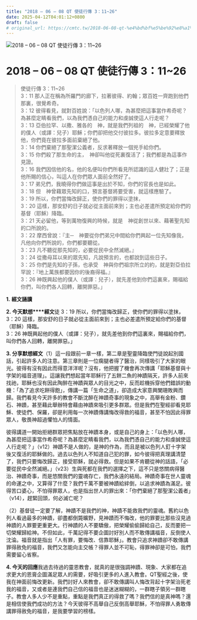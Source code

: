 ```yaml
---
title: "2018 – 06 – 08 QT 使徒行傳 3：11~26"
date: 2025-04-12T04:01:12+0800
draft: false
# original_url: https://cmtc.tw/2018-06-08-qt-%e4%bd%bf%e5%be%92%e8%a1%8c%e5%82%b3-3%ef%bc%9a1126
---
```


![2018 – 06 – 08 QT 使徒行傳 3：11~26](/images/qt.jpg   "2018 – 06 – 08 QT 使徒行傳 3：11~26")

# 2018 – 06 – 08 QT 使徒行傳 3：11~26

> 使徒行傳 3：11~26  
> 3：11 那人正在稱為所羅門的廊下，拉著彼得、約翰；眾百姓一齊跑到他們那裏，很覺希奇。  
> 3：12 彼得看見，就對百姓說：「以色列人哪，為甚麼把這事當作希奇呢？為甚麼定睛看我們，以為我們憑自己的能力和虔誠使這人行走呢？  
> 3：13 亞伯拉罕、以撒、雅各的　神，就是我們列祖的　神，已經榮耀了他的僕人（或譯：兒子）耶穌；你們卻把他交付彼拉多。彼拉多定意要釋放他，你們竟在彼拉多面前棄絕了他。  
> 3：14 你們棄絕了那聖潔公義者，反求著釋放一個兇手給你們。  
> 3：15 你們殺了那生命的主，　神卻叫他從死裏復活了；我們都是為這事作見證。  
> 3：16 我們因信他的名，他的名便叫你們所看見所認識的這人健壯了；正是他所賜的信心，叫這人在你們眾人面前全然好了。  
> 3：17 弟兄們，我曉得你們做這事是出於不知，你們的官長也是如此。  
> 3：18 但　神曾藉眾先知的口，預言基督將要受害，就這樣應驗了。  
> 3：19 所以，你們當悔改歸正，使你們的罪得以塗抹，  
> 3：20 這樣，那安舒的日子就必從主面前來到；主也必差遣所預定給你們的基督（耶穌）降臨。  
> 3：21 天必留他，等到萬物復興的時候，就是　神從創世以來、藉著聖先知的口所說的。  
> 3：22 摩西曾說：『主─　神要從你們弟兄中間給你們興起一位先知像我，凡他向你們所說的，你們都要聽從。  
> 3：23 凡不聽從那先知的，必要從民中全然滅絕。』  
> 3：24 從撒母耳以來的眾先知，凡說預言的，也都說到這些日子。  
> 3：25 你們是先知的子孫，也承受　神與你們祖宗所立的約，就是對亞伯拉罕說：『地上萬族都要因你的後裔得福。』  
> 3：26 神既興起他的僕人（或譯：兒子），就先差他到你們這裏來，賜福給你們，叫你們各人回轉，離開罪惡。」

**1.** **經文誦讀**

**2. 今天默想****經文**徒 3：19 所以，你們當悔改歸正，使你們的罪得以塗抹，  
3：20 這樣，那安舒的日子就必從主面前來到；主也必差遣所預定給你們的基督（耶穌）降臨。  
3：26 神既興起他的僕人（或譯：兒子），就先差他到你們這裏來，賜福給你們，叫你們各人回轉，離開罪惡。」

**3. 分享默想經文**（1）這一段跟前一章一樣，第二章是聖靈降臨使門徒說起別國話，引起許多人的注意。第三章則是一位瘸腿者得了醫治，同樣吸引了大家的眼光。彼得有沒有因此而得意洋洋呢？沒有，他把握了機會再次傳講「耶穌基督與十字架的福音道理」。這讓我們想起當年耶穌行了五餅二魚的神蹟隔天，許多人前來找祂，耶穌也沒有因此陶醉在神蹟與眾人的目光之中，反而趁機拆穿他們錯誤的動機：「為了追求吃餅得飽」，傳講一篇「生命之道」，卻造成大家意興闌珊敗興而歸。我們看見今天許多的教會不斷沈醉在神蹟奇事的現象之中，高舉有金粉、鑽石、神蹟，甚至藉此舉辦特會藉由神蹟來吸引更多群眾。但是我們在聖經卻看見耶穌、使徒們、保羅，卻是利用每一次神蹟傳講悔改得救的福音，甚至不怕因此得罪眾人，敬畏神超過懼怕人的情面。

彼得講道一開始拒絕群眾把焦點放在神蹟本身，或是自己的身上：「以色列人哪，為甚麼把這事當作希奇呢？為甚麼定睛看我們，以為我們憑自己的能力和虔誠使這人行走呢？」（v12）神蹟不是人做的，是神的作為，而且是被以色列人釘十字架後又復活的耶穌做的。過去以色列人不知道自己犯的罪，如今彼得把真理講清楚了，我們只要悔改歸正，接受耶穌，就必得救。但是如果不肯聽從神的話語，「必要從民中全然滅絕。」（v23）生與死都在我們的選擇之下，這不只是悠關病得醫治、神蹟奇事，而是悠關我們的靈魂存亡，我們永遠的結局。神蹟奇事在世人靈魂的命運之中，又算得了什麼？我們千萬不要被神蹟給絆倒，以追求神蹟為滿足。彼得苦口婆心，不怕得罪眾人，也是指出世人的罪出來：「你們棄絕了那聖潔公義者」（v14），趕緊回頭，何必滅亡呢？

（2）基督徒一定要了解，神蹟不是我們的神，神蹟不能救我們的靈魂。舊約以色列人看過最多的神蹟，卻盡都倒斃曠野，見神蹟而不悔改，他的罪要比那些沒見過神蹟的人罪要更重更大。行神蹟的人不要驕傲，把榮耀偷偷歸給自己，反而要把一切榮耀歸給神。不但如此，千萬記得不要企圖討好別人而不敢傳講福音，反倒使人沈淪。福音就是指出「人有罪，要悔改、信靠耶穌」。教會只追求神蹟卻不敢傳講罪得赦免的福音，我們又怎能向主交帳？得罪人並不可恥，得罪神卻是可怕，我們需要留心省察。

**4. 今天的回應**我過去待過的靈恩教會，就真的是很強調神蹟、現象、大家都在追求更大的恩膏企圖滿足眾人的需要，好吸引更多的人進入教會。QT聖經之後，使我在神面前悔改更新。我們討好人來教會，卻不敢傳講叫人悔改背起十字架治死老我的福音，又或者是連我們自己信的福音也是迷迷糊糊的，一群瞎子領另一群瞎子。教會人多人少不是重點，重點是我們真正的得救了嗎？我們信的是真神嗎？還是相信使我們成功的方法？今天彼得不高舉自己反倒高舉耶穌，不怕得罪人勇敢傳講罪得赦免的福音，是我要學習的榜樣。